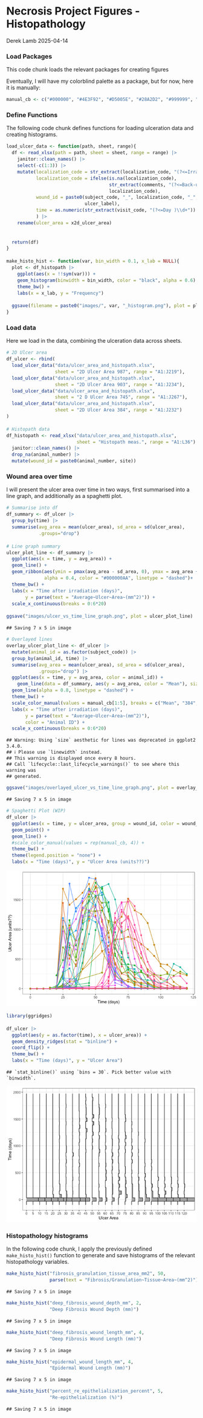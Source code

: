 Necrosis Project Figures - Histopathology
================
Derek Lamb
2025-04-14

### Load Packages

This code chunk loads the relevant packages for creating figures

Eventually, I will have my colorblind palette as a package, but for now,
here it is manually:

``` r
manual_cb <- c("#000000", "#4E3F92", "#D5005E", "#28A2D2", "#999999", "#009B77", "#CC49A7", "#00739E", "#862AAF", "#666666")
```

### Define Functions

The following code chunk defines functions for loading ulceration data
and creating histograms.

``` r
load_ulcer_data <- function(path, sheet, range){
  df <- read_xlsx(path = path, sheet = sheet, range = range) |> 
    janitor::clean_names() |> 
    select(-c(1:3)) |> 
    mutate(localization_code = str_extract(localization_code, "(?<=Irradiation Site )[[:upper:]]"),
           localization_code = ifelse(is.na(localization_code),
                                      str_extract(comments, "(?<=Back-up site )\\w{1}(?= used)"),
                                      localization_code),
           wound_id = paste0(subject_code, "_", localization_code, "_",
                             ulcer_label),
           time = as.numeric(str_extract(visit_code, "(?<=Day )\\d+"))
           ) |> 
    rename(ulcer_area = x2d_ulcer_area)
  
  
  return(df)
}

make_histo_hist <- function(var, bin_width = 0.1, x_lab = NULL){
  plot <- df_histopath |> 
    ggplot(aes(x = !!sym(var))) + 
    geom_histogram(binwidth = bin_width, color = "black", alpha = 0.6) +
    theme_bw() + 
    labs(x = x_lab, y = "Frequency")
  
  ggsave(filename = paste0("images/", var, "_histogram.png"), plot = plot)
}
```

### Load data

Here we load in the data, combining the ulceration data across sheets.

``` r
# 2D Ulcer area
df_ulcer <- rbind(
  load_ulcer_data("data/ulcer_area_and_histopath.xlsx", 
                  sheet = "2D Ulcer Area 987", range = "A1:J219"),
  load_ulcer_data("data/ulcer_area_and_histopath.xlsx", 
                  sheet = "2D Ulcer Area 903", range = "A1:J234"),
  load_ulcer_data("data/ulcer_area_and_histopath.xlsx", 
                  sheet = "2 D Ulcer Area 745", range = "A1:J267"),
  load_ulcer_data("data/ulcer_area_and_histopath.xlsx", 
                  sheet = "2D Ulcer Area 384", range = "A1:J232")
) 

# Histopath data
df_histopath <- read_xlsx("data/ulcer_area_and_histopath.xlsx", 
                          sheet = "Histopath meas.", range = "A1:L36") |> 
  janitor::clean_names() |> 
  drop_na(animal_number) |> 
  mutate(wound_id = paste0(animal_number, site)) 
```

### Wound area over time

I will present the ulcer area over time in two ways, first summarised
into a line graph, and additionally as a spaghetti plot.

``` r
# Summarise into df
df_summary <- df_ulcer |> 
  group_by(time) |> 
  summarise(avg_area = mean(ulcer_area), sd_area = sd(ulcer_area),
            .groups="drop")

# Line graph summary
ulcer_plot_line <- df_summary |> 
  ggplot(aes(x = time, y = avg_area)) + 
  geom_line() +
  geom_ribbon(aes(ymin = pmax(avg_area - sd_area, 0), ymax = avg_area + sd_area),
              alpha = 0.4, color = "#000000AA", linetype = "dashed")+
  theme_bw() + 
  labs(x = "Time after irradiation (days)", 
       y = parse(text = "Average~Ulcer~Area~(mm^2)")) +
  scale_x_continuous(breaks = 0:6*20)

ggsave("images/ulcer_vs_time_line_graph.png", plot = ulcer_plot_line)
```

    ## Saving 7 x 5 in image

``` r
# Overlayed lines
overlay_ulcer_plot_line <- df_ulcer |> 
  mutate(animal_id = as.factor(subject_code)) |> 
  group_by(animal_id, time) |> 
  summarise(avg_area = mean(ulcer_area), sd_area = sd(ulcer_area),
            .groups="drop") |> 
  ggplot(aes(x = time, y = avg_area, color = animal_id)) + 
    geom_line(data = df_summary, aes(y = avg_area, color = "Mean"), size = 0.8) +
  geom_line(alpha = 0.8, linetype = "dashed") +
  theme_bw() + 
  scale_color_manual(values = manual_cb[1:5], breaks = c("Mean", "384", "745", "903", "987")) +
  labs(x = "Time after irradiation (days)", 
       y = parse(text = "Average~Ulcer~Area~(mm^2)"), 
       color = "Animal ID") +
  scale_x_continuous(breaks = 0:6*20)
```

    ## Warning: Using `size` aesthetic for lines was deprecated in ggplot2 3.4.0.
    ## ℹ Please use `linewidth` instead.
    ## This warning is displayed once every 8 hours.
    ## Call `lifecycle::last_lifecycle_warnings()` to see where this warning was
    ## generated.

``` r
ggsave("images/overlayed_ulcer_vs_time_line_graph.png", plot = overlay_ulcer_plot_line)
```

    ## Saving 7 x 5 in image

``` r
# Spaghetti Plot (WIP)
df_ulcer |> 
  ggplot(aes(x = time, y = ulcer_area, group = wound_id, color = wound_id)) + 
  geom_point() + 
  geom_line() +
  #scale_color_manual(values = rep(manual_cb, 4)) +
  theme_bw() +
  theme(legend.position = "none") +
  labs(x = "Time (days)", y = "Ulcer Area (units??)")
```

![](umb_cri_model_histopathology_figures_files/figure-gfm/wound%20area%20over%20times-1.png)<!-- -->

``` r
library(ggridges)

df_ulcer |> 
  ggplot(aes(y = as.factor(time), x = ulcer_area)) +
  geom_density_ridges(stat = "binline") +
  coord_flip() +
  theme_bw() +
  labs(x = "Time (days)", y = "Ulcer Area")
```

    ## `stat_binline()` using `bins = 30`. Pick better value with `binwidth`.

![](umb_cri_model_histopathology_figures_files/figure-gfm/attempt%20ridge%20plot-1.png)<!-- -->

### Histopathology histograms

In the following code chunk, I apply the previously defined
`make_histo_hist()` function to generate and save histograms of the
relevant histopathology variables.

``` r
make_histo_hist("fibrosis_granulation_tissue_area_mm2", 50,
                parse(text = "Fibrosis/Granulation~Tissue~Area~(mm^2)"))
```

    ## Saving 7 x 5 in image

``` r
make_histo_hist("deep_fibrosis_wound_depth_mm", 2,
                "Deep Fibrosis Wound Depth (mm)")
```

    ## Saving 7 x 5 in image

``` r
make_histo_hist("deep_fibrosis_wound_length_mm", 4,
                "Deep Fibrosis Wound Length (mm)")
```

    ## Saving 7 x 5 in image

``` r
make_histo_hist("epidermal_wound_length_mm", 4,
                "Epidermal Wound Length (mm)")
```

    ## Saving 7 x 5 in image

``` r
make_histo_hist("percent_re_epithelialization_percent", 5,
                "Re-epithelialization (%)")
```

    ## Saving 7 x 5 in image
